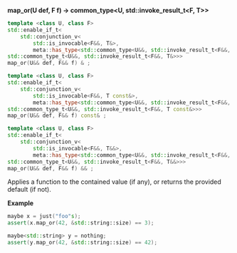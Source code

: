 **map_or(U def, F f) -> common_type&lt;U, std::invoke_result_t&lt;F, T&gt;&gt;**

```cpp
template <class U, class F>
std::enable_if_t<
    std::conjunction_v<
        std::is_invocable<F&&, T&>,
        meta::has_type<std::common_type<U&&, std::invoke_result_t<F&&, T&>>>>,
std::common_type_t<U&&, std::invoke_result_t<F&&, T&>>>
map_or(U&& def, F&& f) & ;

template <class U, class F>
std::enable_if_t<
    std::conjunction_v<
        std::is_invocable<F&&, T const&>,
        meta::has_type<std::common_type<U&&, std::invoke_result_t<F&&, T const&>>>>,
std::common_type_t<U&&, std::invoke_result_t<F&&, T const&>>>
map_or(U&& def, F&& f) const& ;

template <class U, class F>
std::enable_if_t<
    std::conjunction_v<
        std::is_invocable<F&&, T&&>,
        meta::has_type<std::common_type<U&&, std::invoke_result_t<F&&, T&&>>>>,
std::common_type_t<U&&, std::invoke_result_t<F&&, T&&>>>
map_or(U&& def, F&& f) && ;
```

Applies a function to the contained value (if any), or returns the provided default (if not).

**Example**

```cpp
maybe x = just("foo"s);
assert(x.map_or(42, &std::string::size) == 3);

maybe<std::string> y = nothing;
assert(y.map_or(42, &std::string::size) == 42);
```

